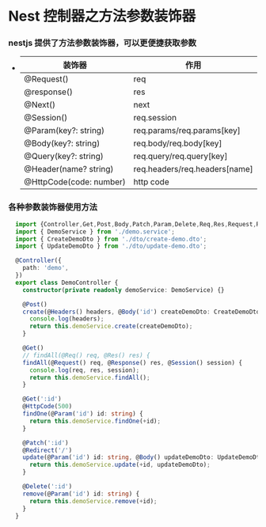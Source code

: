 # Nest 控制器之方法参数装饰器

### nestjs 提供了方法参数装饰器，可以更便捷获取参数
  - | 装饰器 | 作用 |
    | ------ | ---- |
    | @Request() | req |
    | @response() | res |
    | @Next() | next |
    | @Session() | req.session |
    | @Param(key?: string) | req.params/req.params[key] |
    | @Body(key?: string) | req.body/req.body[key] |
    | @Query(key?: string) | req.query/req.query[key] |
    | @Header(name? string) | req.headers/req.headers[name] |
    | @HttpCode(code: number) | http code |

### 各种参数装饰器使用方法
  ```ts
    import {Controller,Get,Post,Body,Patch,Param,Delete,Req,Res,Request,Response,Session,HttpCode,Headers,Redirect,} from '@nestjs/common';
    import { DemoService } from './demo.service';
    import { CreateDemoDto } from './dto/create-demo.dto';
    import { UpdateDemoDto } from './dto/update-demo.dto';

    @Controller({
      path: 'demo',
    })
    export class DemoController {
      constructor(private readonly demoService: DemoService) {}

      @Post()
      create(@Headers() headers, @Body('id') createDemoDto: CreateDemoDto) {
        console.log(headers);
        return this.demoService.create(createDemoDto);
      }

      @Get()
      // findAll(@Req() req, @Res() res) {
      findAll(@Request() req, @Response() res, @Session() session) {
        console.log(req, res, session);
        return this.demoService.findAll();
      }

      @Get(':id')
      @HttpCode(500)
      findOne(@Param('id') id: string) {
        return this.demoService.findOne(+id);
      }

      @Patch(':id')
      @Redirect('/')
      update(@Param('id') id: string, @Body() updateDemoDto: UpdateDemoDto) {
        return this.demoService.update(+id, updateDemoDto);
      }

      @Delete(':id')
      remove(@Param('id') id: string) {
        return this.demoService.remove(+id);
      }
    }

  ```
